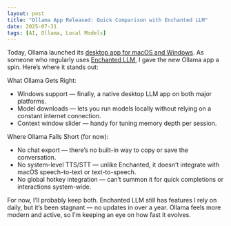 ```yaml
---
layout: post
title: "Ollama App Released: Quick Comparison with Enchanted LLM"
date: 2025-07-31
tags: [AI, Ollama, Local Models]
---
```


Today, Ollama launched its [desktop app for macOS and Windows](https://ollama.com/blog/new-app). As someone who regularly uses [Enchanted LLM](https://apps.apple.com/us/app/enchanted-llm/id6474268307), I gave the new Ollama app a spin. Here’s where it stands out:

What Ollama Gets Right:
- Windows support — finally, a native desktop LLM app on both major platforms.
- Model downloads — lets you run models locally without relying on a constant internet connection.
- Context window slider — handy for tuning memory depth per session.

Where Ollama Falls Short (for now):
- No chat export — there’s no built-in way to copy or save the conversation.
- No system-level TTS/STT — unlike Enchanted, it doesn’t integrate with macOS speech-to-text or text-to-speech.
- No global hotkey integration — can’t summon it for quick completions or interactions system-wide.

For now, I’ll probably keep both. Enchanted LLM still has features I rely on daily, but it’s been stagnant — no updates in over a year. Ollama feels more modern and active, so I’m keeping an eye on how fast it evolves.

